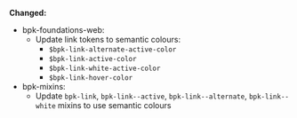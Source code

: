 **Changed:**

- bpk-foundations-web:
    - Update link tokens to semantic colours:
        - `$bpk-link-alternate-active-color`
        - `$bpk-link-active-color`
        - `$bpk-link-white-active-color`
        - `$bpk-link-hover-color`
- bpk-mixins:
    - Update `bpk-link`, `bpk-link--active`, `bpk-link--alternate`, `bpk-link--white` mixins to use semantic colours
